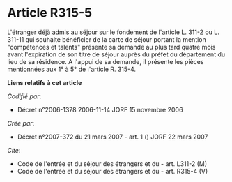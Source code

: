 # Article R315-5

L'étranger déjà admis au séjour sur le fondement de l'article L. 311-2 ou L. 311-11 qui souhaite bénéficier de la carte de
séjour portant la mention "compétences et talents" présente sa demande au plus tard quatre mois avant l'expiration de son
titre de séjour auprès du préfet du département du lieu de sa résidence. A l'appui de sa demande, il présente les pièces
mentionnées aux 1° à 5° de l'article R. 315-4.

**Liens relatifs à cet article**

_Codifié par_:

  - Décret n°2006-1378 2006-11-14 JORF 15 novembre 2006

_Créé par_:

  - Décret n°2007-372 du 21 mars 2007 - art. 1 () JORF 22 mars 2007

_Cite_:

  - Code de l'entrée et du séjour des étrangers et du  - art. L311-2 (M)
  - Code de l'entrée et du séjour des étrangers et du  - art. R315-4 (V)
